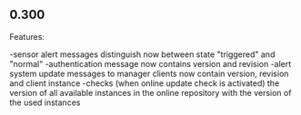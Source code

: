 ## 0.300

Features:

-sensor alert messages distinguish now between state "triggered" and "normal"
-authentication message now contains version and revision
-alert system update messages to manager clients now contain version, revision and client instance
-checks (when online update check is activated) the version of all available instances in the online repository with the version of the used instances
